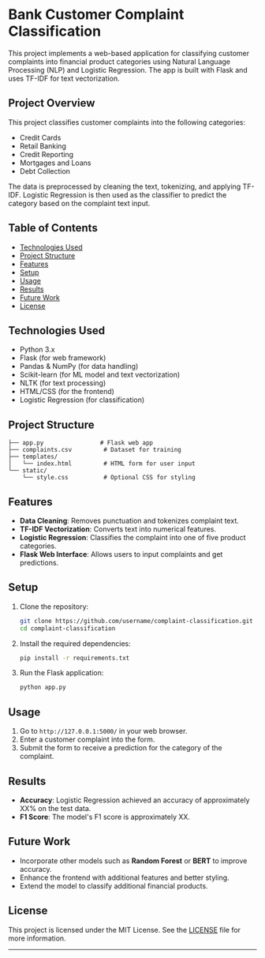 # Bank Customer Complaint Classification

This project implements a web-based application for classifying customer complaints into financial product categories using Natural Language Processing (NLP) and Logistic Regression. The app is built with Flask and uses TF-IDF for text vectorization.

## Project Overview

This project classifies customer complaints into the following categories:
- Credit Cards
- Retail Banking
- Credit Reporting
- Mortgages and Loans
- Debt Collection

The data is preprocessed by cleaning the text, tokenizing, and applying TF-IDF. Logistic Regression is then used as the classifier to predict the category based on the complaint text input.

## Table of Contents
- [Technologies Used](#technologies-used)
- [Project Structure](#project-structure)
- [Features](#features)
- [Setup](#setup)
- [Usage](#usage)
- [Results](#results)
- [Future Work](#future-work)
- [License](#license)

## Technologies Used
- Python 3.x
- Flask (for web framework)
- Pandas & NumPy (for data handling)
- Scikit-learn (for ML model and text vectorization)
- NLTK (for text processing)
- HTML/CSS (for the frontend)
- Logistic Regression (for classification)

## Project Structure
```
├── app.py                # Flask web app
├── complaints.csv         # Dataset for training
├── templates/
│   └── index.html         # HTML form for user input
└── static/
    └── style.css          # Optional CSS for styling
```

## Features
- **Data Cleaning**: Removes punctuation and tokenizes complaint text.
- **TF-IDF Vectorization**: Converts text into numerical features.
- **Logistic Regression**: Classifies the complaint into one of five product categories.
- **Flask Web Interface**: Allows users to input complaints and get predictions.

## Setup
1. Clone the repository:
   ```bash
   git clone https://github.com/username/complaint-classification.git
   cd complaint-classification
   ```
2. Install the required dependencies:
   ```bash
   pip install -r requirements.txt
   ```
3. Run the Flask application:
   ```bash
   python app.py
   ```

## Usage
1. Go to `http://127.0.0.1:5000/` in your web browser.
2. Enter a customer complaint into the form.
3. Submit the form to receive a prediction for the category of the complaint.

## Results
- **Accuracy**: Logistic Regression achieved an accuracy of approximately XX% on the test data.
- **F1 Score**: The model's F1 score is approximately XX.

## Future Work
- Incorporate other models such as **Random Forest** or **BERT** to improve accuracy.
- Enhance the frontend with additional features and better styling.
- Extend the model to classify additional financial products.

## License
This project is licensed under the MIT License. See the [LICENSE](LICENSE) file for more information.

---
